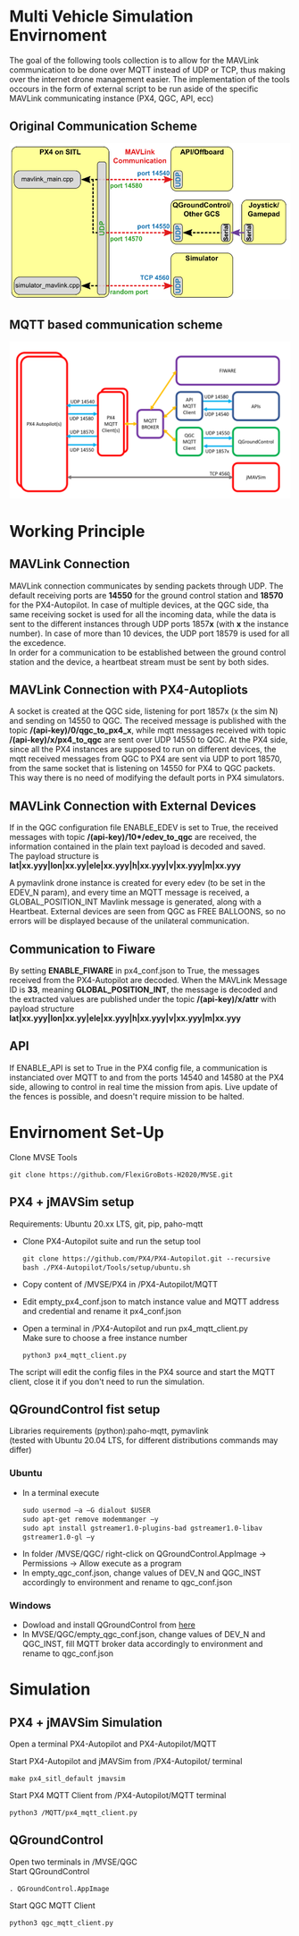 # Multi Vehicle Simulation Envirnoment
The goal of the following tools collection is to allow for the MAVLink communication to be done over MQTT instead of UDP or TCP, thus making over the internet drone management easier.
The implementation of the tools occours in the form of external script to be run aside of the specific MAVLink communicating instance (PX4, QGC, API, ecc)

## Original Communication Scheme
![Original Communication Scheme](ocso.png)

## MQTT based communication scheme
![Communication Scheme](mcs.png)

# Working Principle

## MAVLink Connection
MAVLink connection communicates by sending packets through UDP. The default receiving ports are __14550__ for the ground control station and __18570__ for the PX4-Autopilot. In case of multiple devices, at the QGC side, tha same receiving socket is used for all the incoming data, while the data is sent to the different instances through UDP ports 1857**x** (with **x** the instance number). In case of more than 10 devices, the UDP port 18579 is used for all the excedence.  
In order for a communication to be established between the ground control station and the device, a heartbeat stream must be sent by both sides.

## MAVLink Connection with PX4-Autopliots
A socket is created at the QGC side, listening for port 1857x (x the sim N) and sending on 14550 to QGC. 
The received message is published with the topic **/(api-key)/0/qgc_to_px4_x**, while mqtt messages received with topic **/(api-key)/x/px4_to_qgc** are sent over UDP 14550 to QGC. 
At the PX4 side, since all the PX4 instances are supposed to run on different devices, the mqtt received messages from QGC to PX4 are sent via UDP to port 18570, from the same socket that is listening on 14550 for PX4 to QGC packets. 
This way there is no need of modifying the default ports in PX4 simulators.
## MAVLink Connection with External Devices
If in the QGC configuration file ENABLE_EDEV is set to True, the received messages with topic __/(api-key)/10*/edev_to_qgc__ are received, the information contained in the plain text payload is decoded and saved.  
The payload structure is __lat|xx.yyy|lon|xx.yy|ele|xx.yyy|h|xx.yyy|v|xx.yyy|m|xx.yyy__

A pymavlink drone instance is created for every edev (to be set in the EDEV_N param), and every time an MQTT message is received, a GLOBAL_POSITION_INT Mavlink message is generated, along with a Heartbeat.
External devices are seen from QGC as FREE BALLOONS, so no errors will be displayed because of the unilateral communication.

## Communication to Fiware
By setting __ENABLE_FIWARE__ in px4_conf.json to True, the messages received from the PX4-Autopilot are decoded. When the MAVLink Message ID is __33__, meaning __GLOBAL_POSITION_INT__, the message is decoded and the extracted values are published under the topic **/(api-key)/x/attr** with payload structure __lat|xx.yyy|lon|xx.yy|ele|xx.yyy|h|xx.yyy|v|xx.yyy|m|xx.yyy__

## API 
If ENABLE_API is set to True in the PX4 config file, a communication is instanciated over MQTT to and from the ports 14540 and 14580 at the PX4 side, allowing to control in real time the mission from apis.
Live update of the fences is possible, and doesn't require mission to be halted.  


# Envirnoment Set-Up
Clone MVSE Tools 

```
git clone https://github.com/FlexiGroBots-H2020/MVSE.git
```

## PX4 + jMAVSim setup
Requirements: Ubuntu 20.xx LTS, git, pip, paho-mqtt
- Clone PX4-Autopilot suite and run the setup tool
    ```
    git clone https://github.com/PX4/PX4-Autopilot.git --recursive
    bash ./PX4-Autopilot/Tools/setup/ubuntu.sh
    ```

- Copy content of /MVSE/PX4 in /PX4-Autopilot/MQTT
- Edit empty_px4_conf.json to match instance value and MQTT address and credential and rename it px4_conf.json
- Open a terminal in /PX4-Autopilot and run px4_mqtt_client.py  
Make sure to  choose a free instance number
    ```
    python3 px4_mqtt_client.py
    ```
The script will edit the config files in the PX4 source and start the MQTT client, close it if you don't need to run the simulation.
## QGroundControl  fist setup
Libraries requirements (python):paho-mqtt, pymavlink  
(tested with Ubuntu 20.04 LTS, for different distributions commands may differ)
### Ubuntu
- In a terminal execute
    ```
    sudo usermod –a –G dialout $USER
    sudo apt-get remove modemmanger –y
    sudo apt install gstreamer1.0-plugins-bad gstreamer1.0-libav gstreamer1.0-gl –y
    ```
- In folder /MVSE/QGC/ right-click on QGroundControl.AppImage -> Permissions -> Allow execute as a program
- In empty_qgc_conf.json, change values of DEV_N and QGC_INST accordingly to environment and rename to qgc_conf.json
### Windows
- Dowload and install QGroundControl from [here](https://docs.qgroundcontrol.com/master/en/getting_started/download_and_install.html)
- In MVSE/QGC/empty_qgc_conf.json, change values of DEV_N and QGC_INST, fill MQTT broker data accordingly to environment and rename to qgc_conf.json

# Simulation
## PX4 + jMAVSim Simulation
Open a terminal PX4-Autopilot and  PX4-Autopilot/MQTT

Start PX4-Autopilot and jMAVSim from /PX4-Autopilot/ terminal
```
make px4_sitl_default jmavsim
```

Start PX4 MQTT Client from /PX4-Autopilot/MQTT terminal
```
python3 /MQTT/px4_mqtt_client.py
```

## QGroundControl
Open two terminals in /MVSE/QGC  
Start QGroundControl
```
. QGroundControl.AppImage
```
Start QGC MQTT Client
```
python3 qgc_mqtt_client.py
```